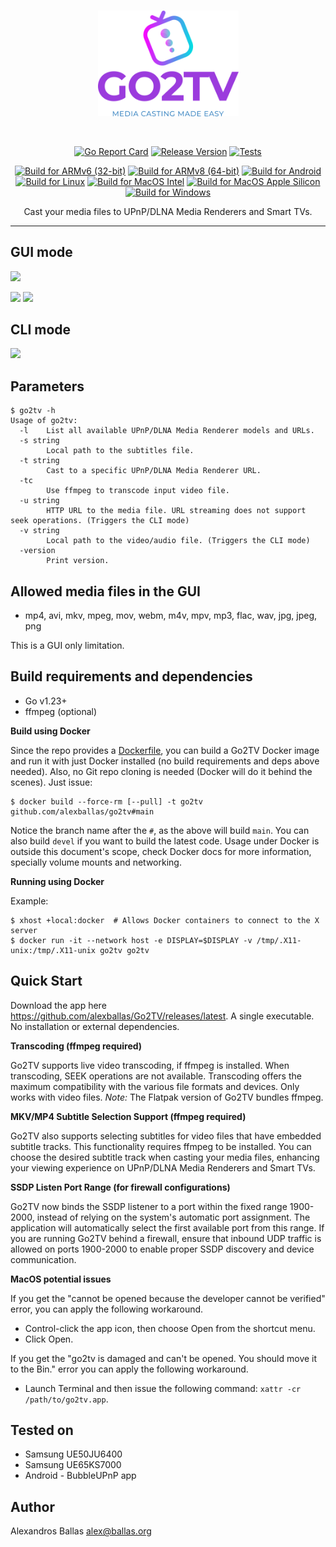 <br/>
<p align="center">
<img src="assets/go2tv-logo-color.svg" width="225" alt="Go2TV logo">
</a>
</p>
<br/>
<div align="center">
<p>

[![Go Report Card](https://goreportcard.com/badge/github.com/alexballas/Go2TV)](https://goreportcard.com/report/github.com/alexballas/Go2TV)
[![Release Version](https://img.shields.io/github/v/release/alexballas/Go2TV?label=Release)](https://github.com/alexballas/Go2TV/releases/latest)
[![Tests](https://github.com/alexballas/go2tv/actions/workflows/go.yml/badge.svg?branch=devel)](https://github.com/alexballas/go2tv/actions/workflows/go.yml)

[![Build for ARMv6 (32-bit)](https://github.com/alexballas/go2tv/actions/workflows/build-arm.yml/badge.svg?branch=devel)](https://github.com/alexballas/go2tv/actions/workflows/build-arm.yml)
[![Build for ARMv8 (64-bit)](https://github.com/alexballas/go2tv/actions/workflows/build-arm64.yml/badge.svg?branch=devel)](https://github.com/alexballas/go2tv/actions/workflows/build-arm64.yml)
[![Build for Android](https://github.com/alexballas/go2tv/actions/workflows/build-android.yml/badge.svg?branch=devel)](https://github.com/alexballas/go2tv/actions/workflows/build-android.yml)
[![Build for Linux](https://github.com/alexballas/go2tv/actions/workflows/build-linux.yml/badge.svg?branch=devel)](https://github.com/alexballas/go2tv/actions/workflows/build-linux.yml)
[![Build for MacOS Intel](https://github.com/alexballas/go2tv/actions/workflows/build-mac-intel.yml/badge.svg?branch=devel)](https://github.com/alexballas/go2tv/actions/workflows/build-mac-intel.yml)
[![Build for MacOS Apple Silicon](https://github.com/alexballas/go2tv/actions/workflows/build-mac.yml/badge.svg?branch=devel)](https://github.com/alexballas/go2tv/actions/workflows/build-mac.yml)
[![Build for Windows](https://github.com/alexballas/go2tv/actions/workflows/build-windows.yml/badge.svg?branch=devel)](https://github.com/alexballas/go2tv/actions/workflows/build-windows.yml)
</p>
Cast your media files to UPnP/DLNA Media Renderers and Smart TVs.
</div>

---
GUI mode
-----
![](https://i.imgur.com/Ga3hLJM.gif)

![](https://i.imgur.com/Pw44BYD.png)
![](https://i.imgur.com/JeUxGGd.png)

CLI mode
-----
![](https://i.imgur.com/BsMevHi.gif)

Parameters
-----
``` console
$ go2tv -h
Usage of go2tv:
  -l    List all available UPnP/DLNA Media Renderer models and URLs.
  -s string
        Local path to the subtitles file.
  -t string
        Cast to a specific UPnP/DLNA Media Renderer URL.
  -tc
        Use ffmpeg to transcode input video file.
  -u string
        HTTP URL to the media file. URL streaming does not support seek operations. (Triggers the CLI mode)
  -v string
        Local path to the video/audio file. (Triggers the CLI mode)
  -version
        Print version.
```

Allowed media files in the GUI
-----
- mp4, avi, mkv, mpeg, mov, webm, m4v, mpv, mp3, flac, wav, jpg, jpeg, png

This is a GUI only limitation.

Build requirements and dependencies
-----
- Go v1.23+
- ffmpeg (optional)

**Build using Docker**

Since the repo provides a [Dockerfile](./Dockerfile), you can build a Go2TV Docker image and run it with just Docker installed (no build requirements and deps above needed). Also, no Git repo cloning is needed (Docker will do it behind the scenes). Just issue:
``` console
$ docker build --force-rm [--pull] -t go2tv github.com/alexballas/go2tv#main
```
Notice the branch name after the `#`, as the above will build `main`. You can also build `devel` if you want to build the latest code. Usage under Docker is outside this document's scope, check Docker docs for more information, specially volume mounts and networking.

**Running using Docker**

Example:
``` console
$ xhost +local:docker  # Allows Docker containers to connect to the X server
$ docker run -it --network host -e DISPLAY=$DISPLAY -v /tmp/.X11-unix:/tmp/.X11-unix go2tv go2tv
```

Quick Start
-----
Download the app here https://github.com/alexballas/Go2TV/releases/latest. A single executable. No installation or external dependencies.

**Transcoding (ffmpeg required)**

Go2TV supports live video transcoding, if ffmpeg is installed. When transcoding, SEEK operations are not available. Transcoding offers the maximum compatibility with the various file formats and devices. Only works with video files. *Note:* The Flatpak version of Go2TV bundles ffmpeg.

**MKV/MP4 Subtitle Selection Support (ffmpeg required)**

Go2TV also supports selecting subtitles for video files that have embedded subtitle tracks. This functionality requires ffmpeg to be installed. You can choose the desired subtitle track when casting your media files, enhancing your viewing experience on UPnP/DLNA Media Renderers and Smart TVs.

**SSDP Listen Port Range (for firewall configurations)**

Go2TV now binds the SSDP listener to a port within the fixed range 1900-2000, instead of relying on the system's automatic port assignment. The application will automatically select the first available port from this range. If you are running Go2TV behind a firewall, ensure that inbound UDP traffic is allowed on ports 1900-2000 to enable proper SSDP discovery and device communication.

**MacOS potential issues**

If you get the "cannot be opened because the developer cannot be verified" error, you can apply the following workaround.
- Control-click the app icon, then choose Open from the shortcut menu.
- Click Open.

If you get the "go2tv is damaged and can't be opened. You should move it to the Bin." error you can apply the following workaround.
- Launch Terminal and then issue the following command: `xattr -cr /path/to/go2tv.app`.

Tested on
-----
- Samsung UE50JU6400
- Samsung UE65KS7000
- Android - BubbleUPnP app

Author
------

Alexandros Ballas <alex@ballas.org>
